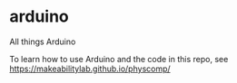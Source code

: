 # arduino
All things Arduino

To learn how to use Arduino and the code in this repo, see https://makeabilitylab.github.io/physcomp/

